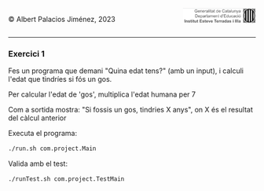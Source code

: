 <div style="display: flex; width: 100%;">
    <div style="flex: 1; padding: 0px;">
        <p>© Albert Palacios Jiménez, 2023</p>
    </div>
    <div style="flex: 1; padding: 0px; text-align: right;">
        <img src="../../assets/ieti.png" height="32" alt="Logo de IETI" style="max-height: 32px;">
    </div>
</div>
<hr/>

### Exercici 1

Fes un programa que demani "Quina edat tens?" (amb un input), i calculi l'edat que tindríes si fós un gos.

Per calcular l'edat de 'gos', multiplica l'edat humana per 7

Com a sortida mostra: "Si fossis un gos, tindries X anys", on X és el resultat del càlcul anterior

Executa el programa:
```bash
./run.sh com.project.Main
```

Valida amb el test:
```bash
./runTest.sh com.project.TestMain
```